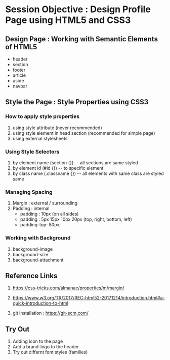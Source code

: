 # Session Objective : Design Profile Page using HTML5 and CSS3

## Design Page : Working with Semantic Elements of HTML5

* header
* section
* footer
* article
* aside
* navbar

## Style the Page : Style Properties using CSS3

### How to apply style properties

1. using style attribute (never recommended)
2. using style element in head section (recommended for simple page)
3. using external stylesheets

### Using Style Selectors

1. by element name (section {}) -- all sections are same styled
2. by element id (#id {}) -- to specific element 
3. by class name (.classname {}) -- all elements with same class are styled same

### Managing Spacing

1. Margin : external / surrounding
2. Padding : internal
    - padding : 10px (on all sides)
    - padding : 5px 15px 10px 20px (top, right, bottom, left)
    - padding-top: 80px;


### Working with Background

1. background-image
2. background-size
3. background-attachment


## Reference Links 

1. https://css-tricks.com/almanac/properties/m/margin/
2. https://www.w3.org/TR/2017/REC-html52-20171214/introduction.html#a-quick-introduction-to-html

3. git installation : https://git-scm.com/

## Try Out 

1. Adding icon to the page
2. Add a brand-logo to the header
3. Try out differnt font styles (families)

